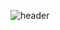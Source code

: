 ![header](https://capsule-render.vercel.app/api?type=waving&section=header&height=240&text=Hello%World!&fontSize=40&fontColor=ffffff&fontAlign=80&animation=fadeIn)

<!--
**choiWebdev/choiWebdev** is a ✨ _special_ ✨ repository because its `README.md` (this file) appears on your GitHub profile.

Here are some ideas to get you started:

- 🔭 I’m currently working on ...
- 🌱 I’m currently learning ...
- 👯 I’m looking to collaborate on ...
- 🤔 I’m looking for help with ...
- 💬 Ask me about ...
- 📫 How to reach me: ...
- 😄 Pronouns: ...
- ⚡ Fun fact: ...
-->
